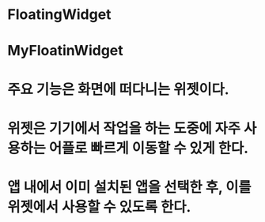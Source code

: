 # FloatingWidget
# MyFloatinWidget
# 주요 기능은 화면에 떠다니는 위젯이다.
# 위젯은 기기에서 작업을 하는 도중에 자주 사용하는 어플로 빠르게 이동할 수 있게 한다.
# 앱 내에서 이미 설치된 앱을 선택한 후, 이를 위젯에서 사용할 수 있도록 한다.
